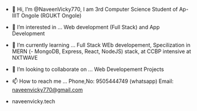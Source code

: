 - 👋 Hi, I’m @NaveenVicky770,
              I am 3rd Computer Science Student of Ap-IIIT Ongole (RGUKT Ongole)
              
- 👀 I’m interested in ...
              Web development (Full Stack) and  App Development
- 🌱 I’m currently learning ...
              Full Stack WEb developement, Specilization in MERN (- MongoDB, Express, React, NodeJS) stack, at CCBP intensive at NXTWAVE
- 💞️ I’m looking to collaborate on ...
              Web Developement Projects
- 📫 How to reach me ...
              Phone,No: 9505444749 (whatsapp)
              Email: naveenvicky770@gmail.com
- naveenvicky.tech
<!---
NaveenVicky770/NaveenVicky770 is a ✨ special ✨ repository because its `README.md` (this file) appears on your GitHub profile.
You can click the Preview link to take a look at your changes.
--->
